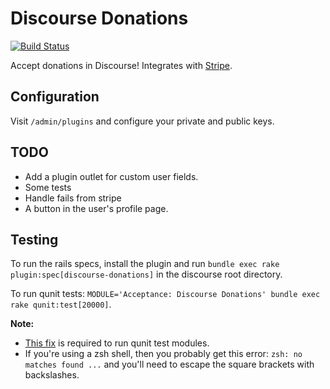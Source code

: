 # Discourse Donations

[![Build Status](https://travis-ci.org/choiceaustralia/discourse-donations.svg?branch=master)](https://travis-ci.org/choiceaustralia/discourse-donations)

Accept donations in Discourse! Integrates with [Stripe](https://stripe.com).

## Configuration

Visit `/admin/plugins` and configure your private and public keys.

## TODO

* Add a plugin outlet for custom user fields.
* Some tests
* Handle fails from stripe
* A button in the user's profile page.

## Testing

To run the rails specs, install the plugin and run `bundle exec rake plugin:spec[discourse-donations]` in the discourse root directory.

To run qunit tests: `MODULE='Acceptance: Discourse Donations' bundle exec rake qunit:test[20000]`.

**Note:**

* [This fix](https://github.com/discourse/discourse/pull/4719) is required to run qunit test modules.
* If you're using a zsh shell, then you probably get this error: `zsh: no matches found ...` and you'll need to escape the square brackets with backslashes.
